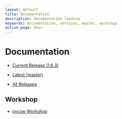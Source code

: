 ```yaml
---
layout: default
title: Documentation
description: documentation landing
keywords: documentation, versions, master, workshop
active_page: docs
---
```


# Documentation

* [Current Release (1.6.3)]({{site.baseurl}}/docs/1.6.3)
* [Latest (master)]({{site.baseurl}}/docs/latest)

* [All Releases](https://pycsw.readthedocs.org)

Workshop
--------

* [pycsw Workshop](http://geopython.github.io/pycsw-workshop)

